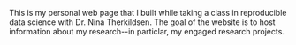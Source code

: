 This is my personal web page that I built while taking a class in reproducible data science with Dr. Nina Therkildsen. The goal of the website is to host information about my research--in particlar, my engaged research projects. 
